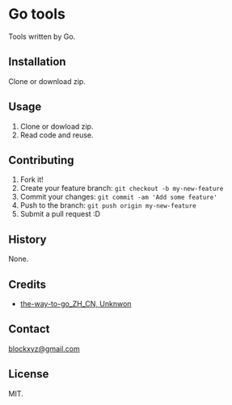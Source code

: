 # Go tools

Tools written by Go.

## Installation

Clone or download zip.

## Usage

1. Clone or dowload zip.
2. Read code and reuse.

## Contributing

1. Fork it!
2. Create your feature branch: `git checkout -b my-new-feature`
3. Commit your changes: `git commit -am 'Add some feature'`
4. Push to the branch: `git push origin my-new-feature`
5. Submit a pull request :D

## History

None.

## Credits

* [the-way-to-go_ZH_CN, Unknwon](https://github.com/Unknwon/the-way-to-go_ZH_CN)

## Contact

blockxyz@gmail.com

## License

MIT.
